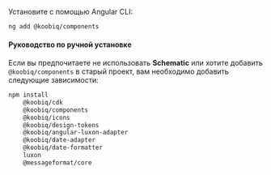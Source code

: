 Установите с помощью Angular CLI:

```bash
ng add @koobiq/components
```

#### Руководство по ручной установке

Если вы предпочитаете не использовать **Schematic** или хотите добавить `@koobiq/components` в старый проект,
вам необходимо добавить следующие зависимости:

```bash
npm install
    @koobiq/cdk
    @koobiq/components
    @koobiq/icons
    @koobiq/design-tokens
    @koobiq/angular-luxon-adapter
    @koobiq/date-adapter
    @koobiq/date-formatter
    luxon
    @messageformat/core
```
